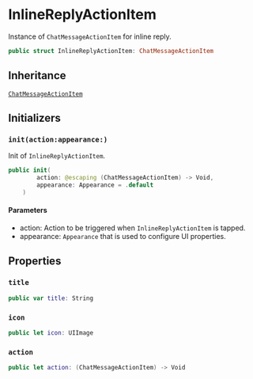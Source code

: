 # InlineReplyActionItem

Instance of `ChatMessageActionItem` for inline reply.

``` swift
public struct InlineReplyActionItem: ChatMessageActionItem 
```

## Inheritance

[`ChatMessageActionItem`](/ChatMessageActionItem)

## Initializers

### `init(action:appearance:)`

Init of `InlineReplyActionItem`.

``` swift
public init(
        action: @escaping (ChatMessageActionItem) -> Void,
        appearance: Appearance = .default
    ) 
```

#### Parameters

  - action: Action to be triggered when `InlineReplyActionItem` is tapped.
  - appearance: `Appearance` that is used to configure UI properties.

## Properties

### `title`

``` swift
public var title: String 
```

### `icon`

``` swift
public let icon: UIImage
```

### `action`

``` swift
public let action: (ChatMessageActionItem) -> Void
```

